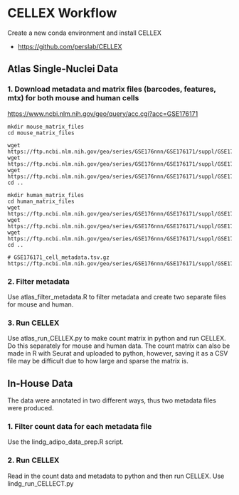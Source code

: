 # CELLEX Workflow
Create a new conda environment and install CELLEX
- https://github.com/perslab/CELLEX

## Atlas Single-Nuclei Data

### 1. Download metadata and matrix files (barcodes, features, mtx) for both mouse and human cells
https://www.ncbi.nlm.nih.gov/geo/query/acc.cgi?acc=GSE176171
```
mkdir mouse_matrix_files
cd mouse_matrix_files

wget https://ftp.ncbi.nlm.nih.gov/geo/series/GSE176nnn/GSE176171/suppl/GSE176171_Mm10X.counts.barcodes.tsv.gz
wget https://ftp.ncbi.nlm.nih.gov/geo/series/GSE176nnn/GSE176171/suppl/GSE176171_Mm10X.counts.features.tsv.gz
wget https://ftp.ncbi.nlm.nih.gov/geo/series/GSE176nnn/GSE176171/suppl/GSE176171_Mm10X.counts.mtx.gz
cd ..

mkdir human_matrix_files
cd human_matrix_files
wget https://ftp.ncbi.nlm.nih.gov/geo/series/GSE176nnn/GSE176171/suppl/GSE176171_Hs10X.counts.barcodes.tsv.gz
wget https://ftp.ncbi.nlm.nih.gov/geo/series/GSE176nnn/GSE176171/suppl/GSE176171_Hs10X.counts.features.tsv.gz
wget https://ftp.ncbi.nlm.nih.gov/geo/series/GSE176nnn/GSE176171/suppl/GSE176171_Hs10X.counts.mtx.gz
cd ..

# GSE176171_cell_metadata.tsv.gz
https://ftp.ncbi.nlm.nih.gov/geo/series/GSE176nnn/GSE176171/suppl/GSE176171_cell_metadata.tsv.gz
```

### 2. Filter metadata 
Use atlas_filter_metadata.R to filter metadata and create two separate files for mouse and human.

### 3. Run CELLEX
Use atlas_run_CELLEX.py to make count matrix in python and run CELLEX. Do this separately for mouse and human data.
The count matrix can also be made in R with Seurat and uploaded to python, however, saving it as a CSV file may be difficult due to how large and sparse the matrix is.

## In-House Data
The data were annotated in two different ways, thus two metadata files were produced.

### 1. Filter count data for each metadata file
Use the lindg_adipo_data_prep.R script.

### 2. Run CELLEX
Read in the count data and metadata to python and then run CELLEX. Use lindg_run_CELLECT.py
